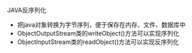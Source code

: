 JAVA反序列化

- 把java对象转换为字节序列，便于保存在内存、文件、数据库中
- ObjectOutputStream类的writeObject()方法可以实现序列化
- ObjectInputStream类的readObject()方法可以实现反序列化